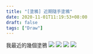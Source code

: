 ```yaml
---
title: "[塗鴉] 近期隨手塗鴉"
date: 2020-11-01T11:19:53+08:00
draft: false
tags: ["Draw"]
---
```

我最近的幾個塗鴉
![](https://thect.tw/IMG_20201015_125412_204.jpg)
![](https://thect.tw/IMG_20201016_125559_755.jpg)
![](https://thect.tw/IMG_20201021_110039_183.jpg)
![](https://thect.tw/IMG_20201021_112159_027.jpg)